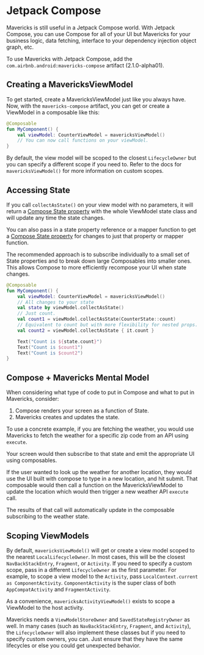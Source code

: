 # Jetpack Compose

Mavericks is still useful in a Jetpack Compose world. With Jetpack Compose, you can use Compose for all of your UI but Mavericks for your business logic, data fetching, interface to your dependency injection object graph, etc.

To use Mavericks with Jetpack Compose, add the `com.airbnb.android:mavericks-compose` artifact (2.1.0-alpha01).

## Creating a MavericksViewModel

To get started, create a MavericksViewModel just like you always have. Now, with the `mavericks-compose` artifact, you can get or create a ViewModel in a composable like this:

```kotlin
@Composable
fun MyComponent() {
    val viewModel: CounterViewModel = mavericksViewModel()
    // You can now call functions on your viewModel.
}
```

By default, the view model will be scoped to the closest `LifecycleOwner` but you can specify a different scope if you need to. Refer to the docs for `mavericksViewModel()` for more information on custom scopes.

## Accessing State

If you call `collectAsState()` on your view model with no parameters, it will return a [Compose State property](https://developer.android.com/jetpack/compose/state) with the whole ViewModel state class and will update any time the state changes.

You can also pass in a state property reference or a mapper function to get a [Compose State property](https://developer.android.com/jetpack/compose/state) for changes to just that property or mapper function.

The recommended approach is to subscribe individually to a small set of State properties and to break down large Composables into smaller ones. This allows Compose to more efficiently recompose your UI when state changes.

```kotlin
@Composable
fun MyComponent() {
    val viewModel: CounterViewModel = mavericksViewModel()
    // All changes to your state
    val state by viewModel.collectAsState()
    // Just count.
    val count1 = viewModel.collectAsState(CounterState::count)
    // Equivalent to count but with more flexibility for nested props.
    val count2 = viewModel.collectAsState { it.count }

    Text("Count is ${state.count}")
    Text("Count is $count1")
    Text("Count is $count2")
}
```

## Compose + Mavericks Mental Model

When considering what type of code to put in Compose and what to put in Mavericks, consider:

1. Compose renders your screen as a function of State.
2. Mavericks creates and updates the state.

To use a concrete example, if you are fetching the weather, you would use Mavericks to fetch the weather for a specific zip code from an API using `execute`.

Your screen would then subscribe to that state and emit the appropriate UI using composables.

If the user wanted to look up the weather for another location, they would use the UI built with compose to type in a new location, and hit submit. That composable would then call a function on the MavericksViewModel to update the location which would then trigger a new weather API `execute` call.

The results of that call will automatically update in the composable subscribing to the weather state.

## Scoping ViewModels

By default, `mavericksViewModel()` will get or create a view model scoped to the nearest `LocalLifecycleOwner`. In most cases, this will be the closest `NavBackStackEntry`, `Fragment`, or `Activity`. If you need to specify a custom scope, pass in a different `LifecycleOwner` as the first parameter. For example, to scope a view model to the `Activity`, pass `LocalContext.current as ComponentActivity`. `ComponentActivity` is the super class of both `AppCompatActivity` and `FragmentActivity`.

As a convenience, `mavericksActivityViewModel()` exists to scope a ViewModel to the host activity.

Mavericks needs a `ViewModelStoreOwner` and `SavedStateRegistryOwner` as well. In many cases (such as `NavBackStackEntry`, `Fragment`, and `Activity`), the `LifecycleOwner` will also implement these classes but if you need to specify custom owners, you can. Just ensure that they have the same lifecycles or else you could get unexpected behavior.
